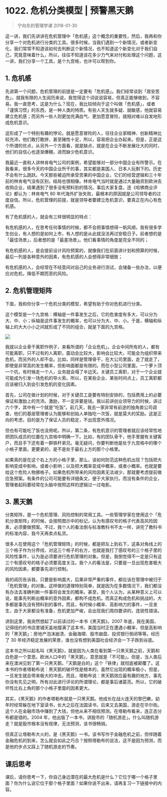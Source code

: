 # 1022. 危机分类模型 | 预警黑天鹅
> 宁向东的管理学课
2018-01-30

这一讲，我们先讲讲在危机管理中「危机感」这个概念的重要性，然后，我再和你分享一个对危机进行分类的工具。很多时候，当我们遇到一个新情况，或者新变化，我们常常不知道该如何去判断这个新情况，也不知道这个新变化对于我们自己，究竟意味着什么，所以，往往不知道该花多少力气来对付和处理这个问题，这一讲，我们分享一个工具，是个九宫格，也许可以帮到你。

## 1. 危机感
先讲第一个问题，危机管理的前提是一定要有「危机感」。我们经常谈到「居安思危」，就我有限的人生阅历来说，我觉得这个词说说容易，但真正能够做到，不容易。我一直思考，这是为什么？现在，我比较倾向于这个叫做「危机感」，或者「谨慎习惯」的东西，是一种人类的特质。有些人天生就多疑、就敏感，他就容易建立危机感；而另外一些人则更加充满血气、更加愿意冒险，就相对难以自发地形成危机意识。

这形成了一个特别有趣的悖论。就是愿意冒险的人，往往企业家精神、创新精神比较充沛，他们敢打敢拼，甚至赌性十足，所以，容易把企业办起来。但是，正是这个所谓的优点，从另外一个方面看，就是缺点，就是在企业不断发展壮大的同时，他们的自信心也逐渐爆棚，进而缺少危机意识。

我最近一直和人讲林肯电气公司的案例，希望能够对一部分中国企业有所警示。在我看来，很多今天的中国企业所干的事，其实都是美国人、日本人玩剩下的。历史不会有什么跳跃。今天那些被迫所承受苦果的中国企业，它们的经营逻辑和三十年前的林肯电气没有区别，结局也很相像。林肯电气当时就是通过大量融资到欧洲去收购企业，结果遇到了很多没有预料到的情况。事后大家复盘，连《哈佛商业评论》都认为：林肯电气 80 年代海外扩张失败，最根本的原因就是公司领导者的过度自信。所以，危机管理的前提，就是领导者要建立危机意识，要真正在内心有危机感。

有了危机感的人，就会有三样很明显的特点：

有危机感的人，在思考任何事情的时候，都不会把事情想得一帆风顺。我有很多学生创业，有人想的是如何上市，有人想的是从此就没法再过安稳日子。前者想的是「最佳场景」，后者想的是「最差场景」。他们看事情的角度是完全不同的；

有危机感的人，是会提前设计风险预案的，就像我们在前面讲计划和预算的时候，最后一列是各种意外的因素，有危机感的人会想得非常细致；

有危机感的人，会经常在不经意间对自己的业务进行测试，会储备一些办法，以便应对危机，降低不期而至的风险。

## 2. 危机管理矩阵
下面，我和你分享一个危机分类的模型，希望有助于你对危机进行分类。

这个模型是一个九宫格：横轴是一件事发生之后，它的危害度有多大，可以分为大、中、小；纵轴是这件事发生的概率，也可以分为大、中、小。于是，横轴和纵轴上的大大小小之间就形成了不同的组合，就是下面的九宫格。

![](https://raw.githubusercontent.com/dalong0514/selfstudy/master/图片链接/宁向东/2019023.jpg)

我就以企业骨干离职作例子，来看所谓的「企业危机」。企业中间所有的人，都有可能离职，只不过有的人离职，震动会比较大，影响会比较大，可能会为组织带来危机，而另外的人却不会。比如，同样是管理骨干，在大公司里面，走了就走了，即使是非常高的发生概率，但影响面都是有限的。而在小型公司里面，一个萝卜顶一个坑，有时候走一个人，业务就会塌了半边天。关键员工离职，对于一个企业就可能成为引发一场危机的导火索。所以，在某些企业、某些时间点上，员工离职都应该被归入到会引发危机的变化因素。

首先，公司在做计划的时候，对于关键员工是要有特别安排的，包括费用上的必要保证和激励上的充沛。激励，不一定非要是钱。我以前讲创业领导力的时候，讲过六个字，其中有一个就是“吃饭”。前几天，我去一家非常有前途的独角兽公司调查，他们的基层管理者认为能够和创始人单独吃一次饭，就是莫大的奖励。这是正向的考虑，目的是为了保证人员的稳定，不出现意外情况。

但也有可能吃了饭也没用呢。所以，第二条，有危机意识的管理者就应该经常性地把团队成员的位置在九宫格中明确一下。比如，有的团队骨干，他手里握有关键客户，而且手下还有着一群铁杆弟兄。毫无疑问，你要判断他是处于九宫格中的哪个小格子里面，更要紧的，是不是处于最右上方的那个小格里。

如果真的是在这个右上方的小格子里，那么，该如何防范这种危机出现？包括把大影响变成中影响，或者小影响；以及把大概率变成中概率，或者小概率。也就是要给这个危险人物挪格子。如果危机所带来的风险因素无法减少，那就要考虑提前做应急预案。有条件的公司可能要有详细条文，便于大家执行。而没有条件的企业，管理者起码要经常在头脑中按照这样的逻辑过一过电影。

## 3. 黑天鹅
分类矩阵，是一个危机管理、风险控制的常用工具。一些管理学家在使用这个「危机分类矩阵」的时候，会按照图示中的标记，认为有感叹号的格子代表高风险因素，必须要做预案。不过，我个人的看法倒与标准教科书不太一样，讲完了教科书的标准内容，我今天再卖点私货。

很多人在使用这个「危机管理矩阵」的时候，都是把左上到右下，这条对角线上的三个格子作为分界线，对这三个格子的右方，也就是我打了感叹号的三个格子里的风险性事件，认为是必须要进行危机管理的对象。但是，我倒觉得不一定是只有这三个有感叹号的格子必须要高度关注。我个人的看法是，只要是一旦出现危害极大的风险因素，都要事先进行控制。

我的阅历告诉我，只要是影响面大，后果非常严重的事件，都应该在管理中被归于「危机管理」的对象。这样做的道理特别简单，就是因为在多数情况下，我们都没有办法去准确判断一件事将会发生的概率。甚至，我个人认为，从某种意义上可以说，能事先判断出概率的意外因素，都构不成危机。而真正构成危机和挑战的，大多都是事先没有预料到的事件。而且，有时候小概率、高影响力的事件，一旦发生，由于大家都没有准备，危机更加严峻，会出现我们周四要讲的，连锁性错误。

讲到这里，我突然想起了以前读过的一本书《黑天鹅》。2007 年底，我在美国，记得纽约的书店里铺天盖地摆满了这本书，美国当时正在遭遇小概率，但是高影响的「黑天鹅」：房地产泡沫崩溃、金融海啸、股市崩盘、投资银行倒闭等等。经历了 30 年经济稳定发展的荣景，谁也没有想到美国社会经济会一下子跌到谷底。

这本书之所以起名叫《黑天鹅》，就是因为人类在看到第一只黑天鹅之前，天鹅和白色是一个意思。欧洲人口中的「黑天鹅」，意思就是「不可能」。但是，当人类后来在澳洲见到了第一只黑天鹅，「天鹅是白的」这个「铁律」就彻底被颠覆了。这本书的作者塔勒布说：黑天鹅的破坏性是根本的，虽然它出现的概率极小，但是，一旦发生就会带来极大的冲击。而且，塔勒布说：黑天鹅效应最有趣的地方，事先你没有先见之明，所有对此进行评论的所谓理论，都是事后诸葛亮。所以，它的破坏性比右上角的那个小格子里面的因素更大。

其实，《黑天鹅》的作者塔勒布就是一只黑天鹅。他成长在战火连天的黎巴嫩，幼年时经常躲在地下室读书，长大之后在法国读书，后来又去美国，游走在华尔街。这个人在金融市场中赚到了大钱，但他从来不相信预测。在塔勒布看来，连正态分布都是错的。2004 年，他出版了一本书，讲股市的「随机游走」。什么叫随机游走？就是股市根本没有规律，无法预测，该书很畅销。

但真正让塔勒布大火的，是《黑天鹅》一书。该书写作于金融危机之前，但伴随着金融危机的到来，怎么就会如此之巧合？按照塔勒布的说法，这不是因为预测，而是他的步点又踩上了随机游走的节奏。

## 课后思考
课后，请你思考一下，你自己身边潜在的最大危机是什么？它位于哪一个格子里面？你为什么说它位于那个格子里面？如果你说不出来，请再复习一下链接中的内容。


